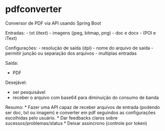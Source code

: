 # pdfconverter
Conversor de PDF via API usando Spring Boot

Entradas:
	- txt (itext) 
	- imagens (jpeg, bitmap, png) 
	- doc e docx - (POI e iText) 
	 
Configurações:
 	- resolução de saída (dpi)
 	- nome do arquivo de saída
 	- permitir junção ou separação dos arquivos
 	- multiplas entradas	

Saída:
   - PDF  

Desejável:
   - ser pesquisável   
   - receber o arquivo com base64 para diminuição do consumo de banda

Resumo: 
	* Fazer uma API capaz de receber arquivos de entrada (podendo ser doc, txt ou imagem) e converter
	em pdf seguindos as configurações escolhidas pelo usuário.
	* Dar feedbacks claros sobre sucessos/problemas/status
	* Deixar assincrono (controle por token)

